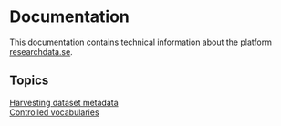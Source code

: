 # Documentation

This documentation contains technical information about the platform [researchdata.se](https://researchdata.se).

## Topics

[Harvesting dataset metadata](harvesting/index.md)  
[Controlled vocabularies](controlled-vocabularies/index.md)
